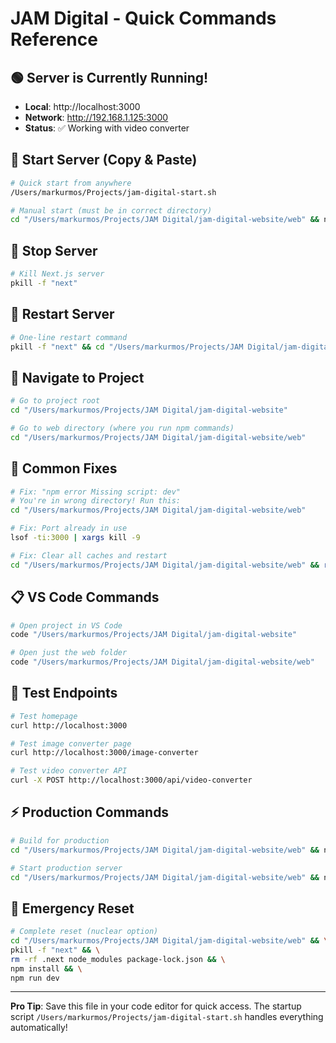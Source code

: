 # JAM Digital - Quick Commands Reference

## 🟢 Server is Currently Running!
- **Local**: http://localhost:3000
- **Network**: http://192.168.1.125:3000
- **Status**: ✅ Working with video converter

## 🚀 Start Server (Copy & Paste)

```bash
# Quick start from anywhere
/Users/markurmos/Projects/jam-digital-start.sh
```

```bash
# Manual start (must be in correct directory)
cd "/Users/markurmos/Projects/JAM Digital/jam-digital-website/web" && npm run dev
```

## 🛑 Stop Server

```bash
# Kill Next.js server
pkill -f "next"
```

## 🔄 Restart Server

```bash
# One-line restart command
pkill -f "next" && cd "/Users/markurmos/Projects/JAM Digital/jam-digital-website/web" && rm -rf .next && npm run dev
```

## 📂 Navigate to Project

```bash
# Go to project root
cd "/Users/markurmos/Projects/JAM Digital/jam-digital-website"

# Go to web directory (where you run npm commands)
cd "/Users/markurmos/Projects/JAM Digital/jam-digital-website/web"
```

## 🔧 Common Fixes

```bash
# Fix: "npm error Missing script: dev"
# You're in wrong directory! Run this:
cd "/Users/markurmos/Projects/JAM Digital/jam-digital-website/web"

# Fix: Port already in use
lsof -ti:3000 | xargs kill -9

# Fix: Clear all caches and restart
cd "/Users/markurmos/Projects/JAM Digital/jam-digital-website/web" && rm -rf .next node_modules && npm install && npm run dev
```

## 📋 VS Code Commands

```bash
# Open project in VS Code
code "/Users/markurmos/Projects/JAM Digital/jam-digital-website"

# Open just the web folder
code "/Users/markurmos/Projects/JAM Digital/jam-digital-website/web"
```

## 🎯 Test Endpoints

```bash
# Test homepage
curl http://localhost:3000

# Test image converter page
curl http://localhost:3000/image-converter

# Test video converter API
curl -X POST http://localhost:3000/api/video-converter
```

## ⚡ Production Commands

```bash
# Build for production
cd "/Users/markurmos/Projects/JAM Digital/jam-digital-website/web" && npm run build

# Start production server
cd "/Users/markurmos/Projects/JAM Digital/jam-digital-website/web" && npm start
```

## 🚨 Emergency Reset

```bash
# Complete reset (nuclear option)
cd "/Users/markurmos/Projects/JAM Digital/jam-digital-website/web" && \
pkill -f "next" && \
rm -rf .next node_modules package-lock.json && \
npm install && \
npm run dev
```

---

**Pro Tip**: Save this file in your code editor for quick access. The startup script `/Users/markurmos/Projects/jam-digital-start.sh` handles everything automatically! 
